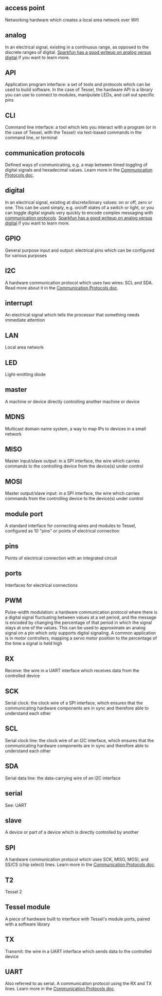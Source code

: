 ## access point
Networking hardware which creates a local area network over Wifi

## analog
In an electrical signal, existing in a continuous range, as opposed to the discrete ranges of digital. <a href="https://learn.sparkfun.com/tutorials/analog-vs-digital">Sparkfun has a good writeup on analog versus digital</a> if you want to learn more.

## API
Application program interface: a set of tools and protocols which can be used to build software. In the case of Tessel, the hardware API is a library you can use to connect to modules, manipulate LEDs, and call out specific pins

## CLI
Command line interface: a tool which lets you interact with a program (or in the case of Tessel, with the Tessel) via text-based commands in the command line, or terminal

## communication protocols
Defined ways of communicating, e.g. a map between timed toggling of digital signals and hexadecimal values. Learn more in the <a href="/Tutorials/Communication_Protocols.html">Communication Protocols doc</a>.

## digital
In an electrical signal, existing at discrete/binary values: on or off, zero or one. This can be used simply, e.g. on/off states of a switch or light, or you can toggle digital signals very quickly to encode complex messaging with <a href="/Tutorials/Communication_Protocols.html">communication protocols</a>. <a href="https://learn.sparkfun.com/tutorials/analog-vs-digital">Sparkfun has a good writeup on analog versus digital</a> if you want to learn more.

## GPIO
General purpose input and output: electrical pins which can be configured for various purposes

## I2C
A hardware communication protocol which uses two wires: SCL and SDA. Read more about it in the <a href="/Tutorials/Communication_Protocols.html">Communication Protocols doc</a>.

## interrupt
An electrical signal which tells the processor that something needs immediate attention

## LAN
Local area network

## LED
Light-emitting diode

## master
A machine or device directly controlling another machine or device

## MDNS
Multicast domain name system, a way to map IPs to devices in a small network

## MISO
Master input/slave output: in a SPI interface, the wire which carries commands to the controlling device from the device(s) under control

## MOSI
Master output/slave input: in a SPI interface, the wire which carries commands from the controlling device to the device(s) under control

## module port
A standard interface for connecting wires and modules to Tessel, configured as 10 "pins" or points of electrical connection

## pins
Points of electrical connection with an integrated circuit

## ports
Interfaces for electrical connections

## PWM
Pulse-width modulation: a hardware communication protocol where there is a digital signal fluctuating between values at a set period, and the message is encoded by changing the percentage of that period in which the signal stays at one of the values. This can be used to approximate an analog signal on a pin which only supports digital signaling. A common application is in motor controllers, mapping a servo motor position to the percentage of the time a signal is held high

## RX
Receive: the wire in a UART interface which receives data from the controlled device

## SCK
Serial clock: the clock wire of a SPI interface, which ensures that the communicating hardware components are in sync and therefore able to understand each other

## SCL
Serial clock line: the clock wire of an I2C interface, which ensures that the communicating hardware components are in sync and therefore able to understand each other

## SDA
Serial data line: the data-carrying wire of an I2C interface

## serial
See: UART

## slave
A device or part of a device which is directly controlled by another

## SPI
A hardware communication protocol which uses SCK, MISO, MOSI, and SS/CS (chip select) lines. Learn more in the <a href="/Tutorials/Communication_Protocols.html">Communication Protocols doc</a>.

## T2
Tessel 2

## Tessel module
A piece of hardware built to interface with Tessel's module ports, paired with a software library

## TX
Transmit: the wire in a UART interface which sends data to the controlled device

## UART
Also referred to as serial. A communication protocol using the RX and TX lines. Learn more in the <a href="/Tutorials/Communication_Protocols.html">Communication Protocols doc</a>.
